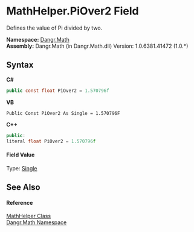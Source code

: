 # MathHelper.PiOver2 Field
 

Defines the value of Pi divided by two.

**Namespace:**&nbsp;<a href="N_Dangr_Math">Dangr.Math</a><br />**Assembly:**&nbsp;Dangr.Math (in Dangr.Math.dll) Version: 1.0.6381.41472 (1.0.*)

## Syntax

**C#**<br />
``` C#
public const float PiOver2 = 1.570796f
```

**VB**<br />
``` VB
Public Const PiOver2 As Single = 1.570796F
```

**C++**<br />
``` C++
public:
literal float PiOver2 = 1.570796f
```


#### Field Value
Type: <a href="http://msdn2.microsoft.com/en-us/library/3www918f" target="_blank">Single</a>

## See Also


#### Reference
<a href="T_Dangr_Math_MathHelper">MathHelper Class</a><br /><a href="N_Dangr_Math">Dangr.Math Namespace</a><br />